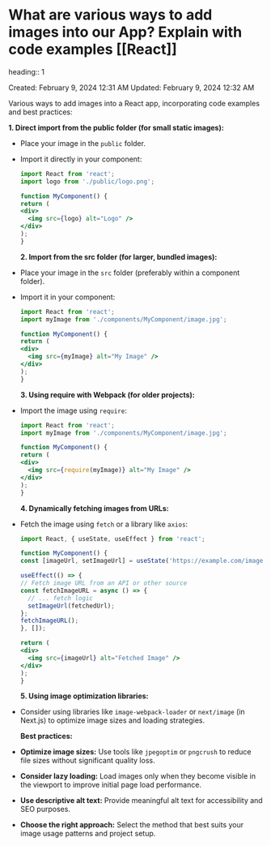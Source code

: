 # What are various ways to add images into our App? Explain with code examples [[React]] 
heading:: 1

Created: February 9, 2024 12:31 AM
Updated: February 9, 2024 12:32 AM

Various ways to add images into a React app, incorporating code examples and best practices:

**1. Direct import from the public folder (for small static images):**
- Place your image in the `public` folder.
- Import it directly in your component:
  
  ```jsx
  import React from 'react';
  import logo from './public/logo.png';
  
  function MyComponent() {
  return (
  <div>
    <img src={logo} alt="Logo" />
  </div>
  );
  }
  
  ```
  
  **2. Import from the src folder (for larger, bundled images):**
- Place your image in the `src` folder (preferably within a component folder).
- Import it in your component:
  
  ```jsx
  import React from 'react';
  import myImage from './components/MyComponent/image.jpg';
  
  function MyComponent() {
  return (
  <div>
    <img src={myImage} alt="My Image" />
  </div>
  );
  }
  
  ```
  
  **3. Using require with Webpack (for older projects):**
- Import the image using `require`:
  
  ```jsx
  import React from 'react';
  import myImage from './components/MyComponent/image.jpg';
  
  function MyComponent() {
  return (
  <div>
    <img src={require(myImage)} alt="My Image" />
  </div>
  );
  }
  
  ```
  
  **4. Dynamically fetching images from URLs:**
- Fetch the image using `fetch` or a library like `axios`:
  
  ```jsx
  import React, { useState, useEffect } from 'react';
  
  function MyComponent() {
  const [imageUrl, setImageUrl] = useState('https://example.com/image.jpg');
  
  useEffect(() => {
  // Fetch image URL from an API or other source
  const fetchImageURL = async () => {
    // ... fetch logic
    setImageUrl(fetchedUrl);
  };
  fetchImageURL();
  }, []);
  
  return (
  <div>
    <img src={imageUrl} alt="Fetched Image" />
  </div>
  );
  }
  
  ```
  
  **5. Using image optimization libraries:**
- Consider using libraries like `image-webpack-loader` or `next/image` (in Next.js) to optimize image sizes and loading strategies.
  
  **Best practices:**
- **Optimize image sizes:** Use tools like `jpegoptim` or `pngcrush` to reduce file sizes without significant quality loss.
- **Consider lazy loading:** Load images only when they become visible in the viewport to improve initial page load performance.
- **Use descriptive alt text:** Provide meaningful alt text for accessibility and SEO purposes.
- **Choose the right approach:** Select the method that best suits your image usage patterns and project setup.